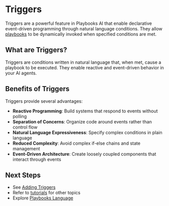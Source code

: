 # Triggers

Triggers are a powerful feature in Playbooks AI that enable declarative event-driven programming through natural language conditions. They allow [playbooks](../playbooks-language/playbooks-language.md) to be dynamically invoked when specified conditions are met.

## What are Triggers?

Triggers are conditions written in natural language that, when met, cause a playbook to be executed. They enable reactive and event-driven behavior in your AI agents.

## Benefits of Triggers

Triggers provide several advantages:

- **Reactive Programming**: Build systems that respond to events without polling
- **Separation of Concerns**: Organize code around events rather than control flow
- **Natural Language Expressiveness**: Specify complex conditions in plain language
- **Reduced Complexity**: Avoid complex if-else chains and state management
- **Event-Driven Architecture**: Create loosely coupled components that interact through events 

## Next Steps

- See [Adding Triggers](../guides/adding-triggers.md)
- Refer to [tutorials](../tutorials/index.md) for other topics
 - Explore [Playbooks Language](../playbooks-language/playbooks-language.md)